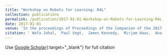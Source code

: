 ```yaml
---
title: "Workshop on Robots for Learning: R4L"
collection: publications
permalink: /publication/2017-01-01-Workshop-on-Robots-for-Learning-R4L
date: 2017-01-01
venue: 'In the proceedings of Proceedings of the Companion of the 2017 ACM/IEEE International Conference on Human-Robot Interaction'
citation: ' Wafa Johal,  Paul Vogt,  James Kennedy,  Mirjam Haas,  Ana Paiva,  Ginevra Castellano,  Sandra Okita,  Fumihide Tanaka,  Tony Belpaeme,  Pierre Dillenbourg, &quot;Workshop on Robots for Learning: R4L.&quot; In the proceedings of Proceedings of the Companion of the 2017 ACM/IEEE International Conference on Human-Robot Interaction, 2017.'
---
```

Use [Google Scholar](https://scholar.google.com/scholar?q=Workshop+on+Robots+for+Learning:+R4L){:target="_blank"} for full citation